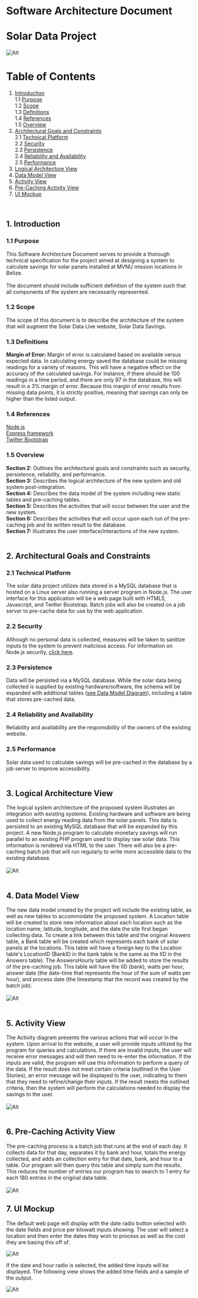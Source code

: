 # Software Architecture Document <br/><br/> Solar Data Project   
![Alt](./images/MVNU_logo.png "MVNU Logo")  

# Table of Contents  
1. [Introduction](#1-introduction)  
   1.1 [Purpose](#11-purpose)  
   1.2 [Scope](#12-scope)  
   1.3 [Definitions](#13-definitions)  
   1.4 [References](#14-references)  
   1.5 [Overview](#15-overview)  
2. [Architectural Goals and Constraints](#2-architectural-goals-and-constraints)  
   2.1 [Technical Platform](#21-technical-platform)  
   2.2 [Security](#22-security)  
   2.3 [Persistence](#23-persistence)  
   2.4 [Reliability and Availability](#24-reliability-and-availability)  
   2.5 [Performance](#25-performance)  
3. [Logical Architecture View](#3-logical-architecture-view)  
4. [Data Model View](#4-data-model-view)  
5. [Activity View](#5-activity-view)  
6. [Pre-Caching Activity View](#6-pre-caching-activity-view)  
7. [UI Mockup](#7-ui-mockup)  
<br/>

## 1. Introduction  

### 1.1 Purpose  
This Software Architecture Document serves to provide a thorough technical specification for the project aimed at 
designing a system to calculate savings for solar panels installed at MVNU mission locations in Belize.  
<br/>
The document should include sufficient definition of the system such that all components of the system are 
necessarily represented.  

### 1.2 Scope  
The scope of this document is to describe the architecture of the system that will augment the Solar Data Live
website, Solar Data Savings.  

### 1.3 Definitions 
**Margin of Error:**  Margin of error is calculated based on available versus expected data.  In calculating energy saved the database could be 
missing readings for a variety of reasons.  This will have a negative effect on the accuracy of the calculated savings.  For instance, if 
there should be 100 readings in a time period, and there are only 97 in the database, this will result in a 3% margin of error. Because this 
margin of error results from missing data points, it is strictly positive, meaning that savings can only be higher than the listed output.  

### 1.4 References  
[Node.js](https://nodejs.org/en/)  
[Express framework](http://expressjs.com/)  
[Twitter Bootstrap](http://getbootstrap.com/)  

### 1.5 Overview  
**Section 2:** Outlines the architectural goals and constraints such as security, persistence, reliability, and performance.  
**Section 3:** Describes the logical architecture of the new system and old system post-integration.  
**Section 4:** Describes the data model of the system including new static tables and pre-caching tables.  
**Section 5:** Describes the activities that will occur between the user and the new system.  
**Section 6:** Describes the activities that will occur upon each run of the pre-caching job and its written result to the database.  
**Section 7:** Illustrates the user interface/interactions of the new system.  
<br/>
	
## 2. Architectural Goals and Constraints  

### 2.1 Technical Platform  
The solar data project utilizes data stored in a MySQL database that is hosted on a Linux server also running a server program in Node.js. 
The user interface for this application will be a web page built with HTML5, Javascript, and Twitter Bootstrap. Batch jobs will also be
created on a job server to pre-cache data for use by the web application.  

### 2.2 Security  
Although no personal data is collected, measures will be taken to sanitize inputs to the system to prevent malicious access.
For information on Node.js security, [click here](https://nodejs.org/en/security/).  

### 2.3 Persistence  
Data will be persisted via a MySQL database. While the solar data being collected is supplied by existing hardware/software,
the schema will be expanded with additional tables ([see Data Model Diagram](#4-data-model-view)), including a table that stores pre-cached data.  

### 2.4 Reliability and Availability  
Reliability and availability are the responsibility of the owners of the existing website.  

### 2.5 Performance  
Solar data used to calculate savings will be pre-cached in the database by a job server to improve accessibility.  
<br/>

## 3. Logical Architecture View  
The logical system architecture of the proposed system illustrates an integration with existing systems. Existing hardware and software are
being used to collect energy reading data from the solar panels. This data is persisted to an existing MySQL database that will be expanded
by this project. A new Node.js program to calculate monetary savings will run parallel to an existing PHP program used to display raw solar data. 
This information is rendered via HTML to the user. There will also be a pre-caching batch job that will run regularly to write more accessible data to the
existing database.  
<br/>
![Alt](./images/Solar_Data_Web_Application_Logical_Architecture.png "Solar Data Web Application Logical Architecture")  
<br/>

## 4. Data Model View  
The new data model created by the project will include the existing table, as well as new tables to accommodate the proposed system. A Location table will be created
to store new information about each location such as the location name, latitude, longitude, and the date the site first began collecting data. To
create a link between this table and the original Answers table, a Bank table will be created which represents each bank of solar panels at the locations.
This table will have a foreign key to the Location table's LocationID (BankID in the bank table is the same as the IID in the Answers table). The AnswersHourly 
table will be added to store the results of the pre-caching job. This table will have the IID (bank), watts per hour, answer date (the date-time that 
represents the hour of the sum of watts per hour), and process date (the timestamp that the record was created by the batch job).  
<br/>
![Alt](./images/Data_Model.png "Solar Data Web Application Data Model")  
<br/>

## 5. Activity View  
The Activity diagram presents the various actions that will occur in the system. Upon arrival to the website, a user will provide inputs utilized by
the program for queries and calculations. If there are invalid inputs, the user will receive error messages and will then need to re-enter the information. 
If the inputs are valid, the program will use this information to perform a query of the data. If the result does not meet certain criteria (outlined in the User Stories),
an error message will be displayed to the user, indicating to them that they need to refine/change their inputs. If the result meets the outlined
criteria, then the system will perform the calculations needed to display the savings to the user.  
<br/>
![Alt](./images/Activity_Architecture.png "Solar Data Web Application Activity Architecture")  
<br/> 

## 6. Pre-Caching Activity View  
The pre-caching process is a batch job that runs at the end of each day. It collects data for that day, separates it by bank and hour, totals the energy collected, 
and adds an collection entry for that date, bank, and hour to a table. Our program will then query this table and simply sum the results. This reduces the number 
of entries our program has to search to 1 entry for each 180 entries in the original data table.  
<br/>
![Alt](./images/Pre-Caching_Activity_Architecture.png "Pre-Caching Batch Job Activity Architecture")
<br/>

## 7. UI Mockup  
The default web page will display with the date radio button selected with the date fields and price per kilowatt inputs showing. The user will select a location 
and then enter the dates they wish to process as well as the cost they are basing this off of.  

![Alt](./images/uiDATEONLY.jpg "Default Web View")

If the date and hour radio is selected, the added time inputs will be displayed. The following view shows the added time fields and a sample of the output.  

![Alt](./images/uiDATETIME.jpg "Added Hour Selections Web View")

